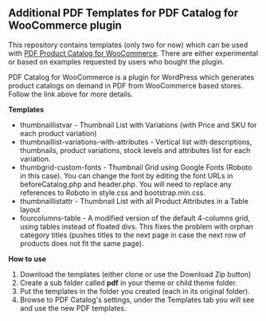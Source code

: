 Additional PDF Templates for PDF Catalog for WooCommerce plugin
---------------------------------------------------------------

This repository contains templates (only two for now) which can be used with [PDF Product Catalog for WooCommerce](http://bit.ly/woopdf). There are either experimental or based on examples requested by users who bought the plugin.

PDF Catalog for WooCommerce is a plugin for WordPress which generates product catalogs on demand in PDF from WooCommerce based stores. Follow the link above for more details. 

**Templates**

 - thumbnaillistvar - Thumbnail List with Variations (with Price and SKU for each product variation)
 - thumbnaillist-variations-with-attributes - Vertical list with descriptions, thumbnails, product variations, stock levels and attributes list for each variation.
 - thumbgrid-custom-fonts - Thumbnail Grid using Google Fonts (Roboto in this case). You can change the font by editing the font URLs in beforeCatalog.php and header.php. You will need to replace any references to Roboto in style.css and bootstrap.min.css.
 - thumbnaillistattr - Thumbnail List with all Product Attributes in a Table layout
 - fourcolumns-table - A modified version of the default 4-columns grid, using tables instead of floated divs. This fixes the problem with orphan category titles (pushes titles to the next page in case the next row of products does not fit the same page). 
 
 
**How to use**
 
 1. Download the templates (either clone or use the Download Zip button)
 2. Create a sub folder called <b>pdf</b> in your theme or child theme folder.
 3. Put the templates in the folder you created (each in its original folder).
 4. Browse to PDF Catalog's settings, under the Templates tab you will see and use the new PDF templates.